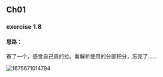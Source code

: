 ## Ch01

### exercise 1.8

#### 思路：

寄了一个，感觉自己真的拉。看解析使用的分部积分，忘完了……

![1675671014794](E:/%E7%BE%8E%E8%B5%9B/%E7%BE%8E%E8%B5%9B%E8%B5%9B%E9%A2%98/prml-master/prml-master/chapter01/exercise_img/1675671014794.jpg)